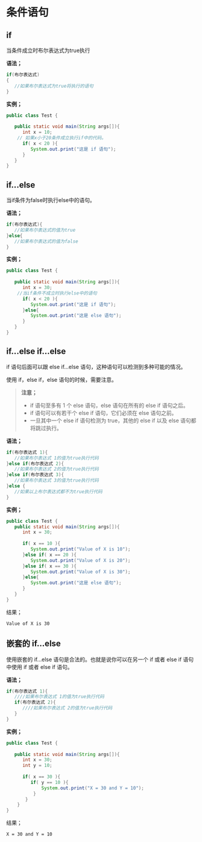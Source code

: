 # 条件语句





## if

当条件成立时布尔表达式为true执行

**语法；**

```java
if(布尔表达式)
{
   //如果布尔表达式为true将执行的语句
}
```



**实例；**

```java
public class Test {
 
   public static void main(String args[]){
      int x = 10;
 	// 如果x小于20条件成立执行if中的代码。
      if( x < 20 ){
         System.out.print("这是 if 语句");
      }
   }
}
```



## if...else

当if条件为false时执行else中的语句。

**语法；**

```java
if(布尔表达式){
   //如果布尔表达式的值为true
}else{
   //如果布尔表达式的值为false
}
```



**实例；**

```java
public class Test {
 
   public static void main(String args[]){
      int x = 30;
 	//当if条件不成立时执行else中的语句
      if( x < 20 ){
         System.out.print("这是 if 语句");
      }else{
         System.out.print("这是 else 语句");
      }
   }
}
```



## if...else if...else 

if 语句后面可以跟 else if…else 语句，这种语句可以检测到多种可能的情况。

使用 if，else if，else 语句的时候，需要注意。

> **注意；**
>
> - if 语句至多有 1 个 else 语句，else 语句在所有的 else if 语句之后。
> - if 语句可以有若干个 else if 语句，它们必须在 else 语句之前。
> - 一旦其中一个 else if 语句检测为 true，其他的 else if 以及 else 语句都将跳过执行。



**语法；**

```java
if(布尔表达式 1){
   //如果布尔表达式 1的值为true执行代码
}else if(布尔表达式 2){
   //如果布尔表达式 2的值为true执行代码
}else if(布尔表达式 3){
   //如果布尔表达式 3的值为true执行代码
}else {
   //如果以上布尔表达式都不为true执行代码
}
```



**实例；**

```java
public class Test {
   public static void main(String args[]){
      int x = 30;
 
      if( x == 10 ){
         System.out.print("Value of X is 10");
      }else if( x == 20 ){
         System.out.print("Value of X is 20");
      }else if( x == 30 ){
         System.out.print("Value of X is 30");
      }else{
         System.out.print("这是 else 语句");
      }
   }
}
```

结果；

```
Value of X is 30
```

## 嵌套的 if…else

使用嵌套的 if…else 语句是合法的。也就是说你可以在另一个 if 或者 else if 语句中使用 if 或者 else if 语句。

**语法；**

```java
if(布尔表达式 1){
   ////如果布尔表达式 1的值为true执行代码
   if(布尔表达式 2){
      ////如果布尔表达式 2的值为true执行代码
   }
}
```

**实例；**

```java
public class Test {
 
   public static void main(String args[]){
      int x = 30;
      int y = 10;
 
      if( x == 30 ){
         if( y == 10 ){
             System.out.print("X = 30 and Y = 10");
          }
       }
    }
}
```

结果；

```'
X = 30 and Y = 10
```




